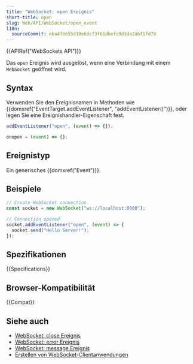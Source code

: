 ```yaml
---
title: "WebSocket: open Ereignis"
short-title: open
slug: Web/API/WebSocket/open_event
l10n:
  sourceCommit: eba47bb55d10e6dc73f61dbefc9d3da2abf1fd78
---
```


{{APIRef("WebSockets API")}}

Das `open` Ereignis wird ausgelöst, wenn eine Verbindung mit einem `WebSocket` geöffnet wird.

## Syntax

Verwenden Sie den Ereignisnamen in Methoden wie {{domxref("EventTarget.addEventListener", "addEventListener()")}}, oder legen Sie eine Ereignishandler-Eigenschaft fest.

```js
addEventListener("open", (event) => {});

onopen = (event) => {};
```

## Ereignistyp

Ein generisches {{domxref("Event")}}.

## Beispiele

```js
// Create WebSocket connection.
const socket = new WebSocket("ws://localhost:8080");

// Connection opened
socket.addEventListener("open", (event) => {
  socket.send("Hello Server!");
});
```

## Spezifikationen

{{Specifications}}

## Browser-Kompatibilität

{{Compat}}

## Siehe auch

- [WebSocket: close Ereignis](/de/docs/Web/API/WebSocket/close_event)
- [WebSocket: error Ereignis](/de/docs/Web/API/WebSocket/error_event)
- [WebSocket: message Ereignis](/de/docs/Web/API/WebSocket/message_event)
- [Erstellen von WebSocket-Clientanwendungen](/de/docs/Web/API/WebSockets_API/Writing_WebSocket_client_applications)
